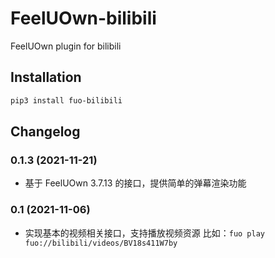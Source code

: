 # FeelUOwn-bilibili

FeelUOwn plugin for bilibili

## Installation

```sh
pip3 install fuo-bilibili
```

## Changelog

### 0.1.3 (2021-11-21)
- 基于 FeelUOwn 3.7.13 的接口，提供简单的弹幕渲染功能

### 0.1 (2021-11-06)
- 实现基本的视频相关接口，支持播放视频资源
  比如：`fuo play fuo://bilibili/videos/BV18s411W7by`
